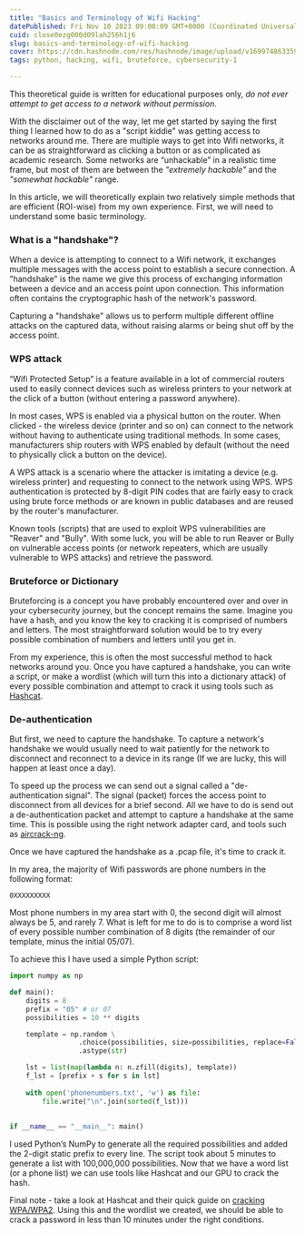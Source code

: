 ```yaml
---
title: "Basics and Terminology of Wifi Hacking"
datePublished: Fri Nov 10 2023 09:00:09 GMT+0000 (Coordinated Universal Time)
cuid: close0ezg000d09lah256h1j6
slug: basics-and-terminology-of-wifi-hacking
cover: https://cdn.hashnode.com/res/hashnode/image/upload/v1699748633599/cfd43aa0-b90f-45b4-93ea-5fbe77bd0997.jpeg
tags: python, hacking, wifi, bruteforce, cybersecurity-1

---
```


This theoretical guide is written for educational purposes only, *do not ever attempt to get access to a network without permission.*

With the disclaimer out of the way, let me get started by saying the first thing I learned how to do as a "script kiddie" was getting access to networks around me. There are multiple ways to get into Wifi networks, it can be as straightforward as clicking a button or as complicated as academic research. Some networks are “unhackable” in a realistic time frame, but most of them are between the *"extremely hackable"* and the *"somewhat hackable"* range.

In this article, we will theoretically explain two relatively simple methods that are efficient (ROI-wise) from my own experience. First, we will need to understand some basic terminology.

### What is a "handshake"?

When a device is attempting to connect to a Wifi network, it exchanges multiple messages with the access point to establish a secure connection. A "handshake" is the name we give this process of exchanging information between a device and an access point upon connection. This information often contains the cryptographic hash of the network's password.

Capturing a "handshake" allows us to perform multiple different offline attacks on the captured data, without raising alarms or being shut off by the access point.

### WPS attack

“Wifi Protected Setup” is a feature available in a lot of commercial routers used to easily connect devices such as wireless printers to your network at the click of a button (without entering a password anywhere).

In most cases, WPS is enabled via a physical button on the router. When clicked - the wireless device (printer and so on) can connect to the network without having to authenticate using traditional methods. In some cases, manufacturers ship routers with WPS enabled by default (without the need to physically click a button on the device).

A WPS attack is a scenario where the attacker is imitating a device (e.g. wireless printer) and requesting to connect to the network using WPS. WPS authentication is protected by 8-digit PIN codes that are fairly easy to crack using brute force methods or are known in public databases and are reused by the router's manufacturer.

Known tools (scripts) that are used to exploit WPS vulnerabilities are "Reaver" and "Bully". With some luck, you will be able to run Reaver or Bully on vulnerable access points (or network repeaters, which are usually vulnerable to WPS attacks) and retrieve the password.

### Bruteforce or Dictionary

Bruteforcing is a concept you have probably encountered over and over in your cybersecurity journey, but the concept remains the same. Imagine you have a hash, and you know the key to cracking it is comprised of numbers and letters. The most straightforward solution would be to try every possible combination of numbers and letters until you get in.

From my experience, this is often the most successful method to hack networks around you. Once you have captured a handshake, you can write a script, or make a wordlist (which will turn this into a dictionary attack) of every possible combination and attempt to crack it using tools such as [Hashcat](https://hashcat.net/hashcat/).

### De-authentication

But first, we need to capture the handshake. To capture a network's handshake we would usually need to wait patiently for the network to disconnect and reconnect to a device in its range (If we are lucky, this will happen at least once a day).

To speed up the process we can send out a signal called a "de-authentication signal". The signal (packet) forces the access point to disconnect from all devices for a brief second. All we have to do is send out a de-authentication packet and attempt to capture a handshake at the same time. This is possible using the right network adapter card, and tools such as [aircrack-ng](https://www.aircrack-ng.org/doku.php?id=deauthentication).

Once we have captured the handshake as a .pcap file, it's time to crack it.

In my area, the majority of Wifi passwords are phone numbers in the following format:

```plaintext
0XXXXXXXXX
```

Most phone numbers in my area start with 0, the second digit will almost always be 5, and rarely 7. What is left for me to do is to comprise a word list of every possible number combination of 8 digits (the remainder of our template, minus the initial 05/07).

To achieve this I have used a simple Python script:

```python
import numpy as np

def main():
    digits = 8
    prefix = "05" # or 07
    possibilities = 10 ** digits

    template = np.random \
                 .choice(possibilities, size=possibilities, replace=False) \
                 .astype(str)

    lst = list(map(lambda n: n.zfill(digits), template))
    f_lst = [prefix + s for s in lst]
    
    with open('phonenumbers.txt', 'w') as file:
        file.write("\n".join(sorted(f_lst)))
    
    
if __name__ == "__main__": main()
```

I used Python’s NumPy to generate all the required possibilities and added the 2-digit static prefix to every line. The script took about 5 minutes to generate a list with 100,000,000 possibilities. Now that we have a word list (or a phone list) we can use tools like Hashcat and our GPU to crack the hash.

Final note - take a look at Hashcat and their quick guide on [cracking WPA/WPA2](https://hashcat.net/wiki/doku.php?id=cracking_wpawpa2). Using this and the wordlist we created, we should be able to crack a password in less than 10 minutes under the right conditions.